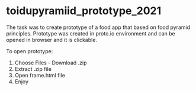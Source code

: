 # toidupyramiid_prototype_2021

The task was to create prototype of a food app that based on food pyramid principles.
Prototype was created in proto.io environment and can be opened in browser and it is clickable. 

To open prototype:
1. Choose Files - Download .zip
2. Extract .zip file
3. Open frame.html file
4. Enjoy

 

